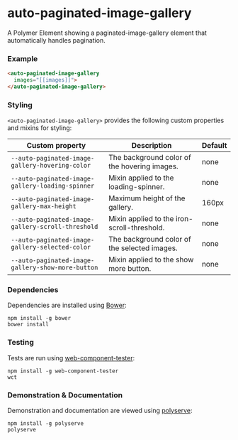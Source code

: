 # auto-paginated-image-gallery

A Polymer Element showing a paginated-image-gallery element that automatically handles pagination.

### Example
```html
<auto-paginated-image-gallery
  images="[[images]]">
</auto-paginated-image-gallery>
```

### Styling

`<auto-paginated-image-gallery>` provides the following custom properties and mixins for styling:

Custom property                                   | Description                                  | Default
--------------------------------------------------|----------------------------------------------|--------
`--auto-paginated-image-gallery-hovering-color`   | The background color of the hovering images. | none
`--auto-paginated-image-gallery-loading-spinner`  | Mixin applied to the loading-spinner.        | none
`--auto-paginated-image-gallery-max-height`       | Maximum height of the gallery.               | 160px
`--auto-paginated-image-gallery-scroll-threshold` | Mixin applied to the iron-scroll-threshold.  | none
`--auto-paginated-image-gallery-selected-color`   | The background color of the selected images. | none
`--auto-paginated-image-gallery-show-more-button` | Mixin applied to the show more button.       | none

### Dependencies

Dependencies are installed using [Bower](http://bower.io/):

    npm install -g bower
    bower install

### Testing

Tests are run using [web-component-tester](https://github.com/Polymer/web-component-tester):

    npm install -g web-component-tester
    wct

### Demonstration & Documentation

Demonstration and documentation are viewed using [polyserve](https://github.com/PolymerLabs/polyserve):

    npm install -g polyserve
    polyserve

